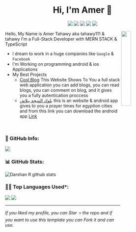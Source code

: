 <h1 align="center">Hi, I'm Amer 👋</h1>
<p align="center">
        <a target="_blank" href="https://www.linkedin.com/in/amer-eltahawy/"><img src="https://img.shields.io/badge/linkedin-%230177B5?style=flat&logo=linkedin&logoColor=white"/></a>
    <a target="_blank" href="https://www.youtube.com/channel/UCqtt3IsT4M6byJ8E2PjiBrw"><img src="https://img.shields.io/badge/youtube-%23FF0000?style=flat&logo=youtube&logoColor=white"/></a>
    <a target="_blank" href="https://www.instagram.com/tahawy111/"><img src="https://img.shields.io/badge/instagram-%23E4415F?style=flat&logo=instagram&logoColor=white"/></a>
        <a target="_blank" href="https://web.facebook.com/profile.php?id=100011964761632"><img src="https://img.shields.io/badge/facebook-%231877F2?style=flat&logo=facebook&logoColor=white"/></a>
        <a target="_blank" href="https://www.npmjs.com/~tahawy111"><img src="https://img.shields.io/badge/NPM-white?style=flat&logo=npm&label=profile
"/></a>
  </p>

<img src="https://www.linkpicture.com/q/MY-Logo-1.png" align="right" width="25%"/>

Hello, My Name is Amer Tahawy aka tahawy111 & tahawy I'm a Full-Stack Developer with MERN STACK & TypeScript
- I dream to work in a huge companies like `Google` & `Facebook`
- I'm Working on programming android & ios Applications
- My Best Projects
   - [Cool Blog](https://blog-application-tahawy111.vercel.app/) This Website Shows To You a full stack web application you can add blogs, you can read blogs, you can comment on blog, and it gives you a fully autentication proccess
   - [بلوك النتيجة ببلاش](https://islamic-adhan.netlify.app/) this is an website & android app gives to you a prayer times for egyption cities and from this link you can download the android app [Link](https://github.com/tahawy111/adhan-app/blob/main/app-debug.apk) 


<br/>


<!-- Info -->
### 📜 GitHub Info:
![](http://github-profile-summary-cards.vercel.app/api/cards/profile-details?username=tahawy111&theme=nord_dark)


<!--  Stats -->
### 📊 GitHub Stats:
![Darshan R github stats](https://github-readme-stats.vercel.app/api?username=tahawy111&theme=nord&show_icons=true&count_private=true)



### 👨‍💻 Top Languages Used*:
![](https://github-profile-summary-cards.vercel.app/api/cards/repos-per-language?username=tahawy111&theme=nord_dark)
![](https://github-profile-summary-cards.vercel.app/api/cards/most-commit-language?username=tahawy111&theme=nord_dark)

---
 *If you liked my profile, you can Star ⭐ the repo and if you want to use this template you can Fork it and can use.*
